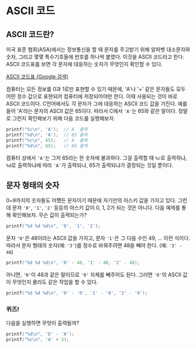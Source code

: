 # ASCII 코드

## ASCII 코드란?
미국 표준 협회(ASA)에서는 정보통신을 할 때 문자를 주고받기 위해 알파벳 대소문자와 숫자, 그리고 몇몇 특수기호들에 번호를 하나씩 붙였다. 이것을 ASCII 코드라고 한다.
ASCII 코드표를 보면 각 문자에 대응하는 숫자가 무엇인지 확인할 수 있다.

[ASCII 코드표 (Google 검색)](https://www.google.com/search?q=ascii+%EC%BD%94%EB%93%9C%ED%91%9C&tbm=isch)

컴퓨터는 모든 정보를 0과 1로만 표현할 수 있기 때문에, 'A'나 '+' 같은 문자들도 모두 어떤 정수 값으로 표현되어 컴퓨터에 저장되어야만 한다. 이때 사용되는 것이 바로 ASCII 코드이다.
C언어에서도 각 문자가 그에 대응하는 ASCII 코드 값을 가진다. 예를 들어 'A'라는 문자의 ASCII 값은 65이다. 따라서 C에서 `'A'`는 65와 같은 말이다.
정말로 그런지 확인해보기 위해 다음 코드를 실행해보자.
```C++
printf("%c\n", 'A');  // A  출력
printf("%d\n", 'A');  // 65 출력
printf("%c\n", 65);   // A  출력
printf("%d\n", 65);   // 65 출력
```
컴퓨터 상에서 `'A'`는 그저 65라는 한 숫자에 불과하다. 그걸 출력할 때 `%c`로 출력하냐, `%d`로 출력하냐에 따라 `'A'`가 출력되냐, 65가 출력되냐가 결정되는 것일 뿐이다.

## 문자 형태의 숫자
0~9까지의 숫자들도 어쨌든 문자이기 때문에 자기만의 아스키 값을 가지고 있다. 그런데 문자 `'0'`, `'1'`, `'2'` 등등의 아스키 값이 0, 1, 2가 되는 것은 아니다. 다음 예제를 통해 확인해보자. 무슨 값이 출력되는가?
```C++
printf("%d %d %d\n", '0', '1', '2');
```
문자 `'0'`은 48이라는 ASCII 값을 가지고, 문자 `'1'`은 그 다음 수인 49, ... 이런 식이다. 따라서 문자 형태의 숫자(예: `'3'`)를 정수로 바꿔주려면 48을 빼야 한다. (예: `'3' - 48`)
```C++
printf("%d %d %d\n", '0' - 48, '1' - 48, '2' - 48);
```
아니면, `'0'`이 48과 같은 말이므로 `'0'` 자체를 빼주어도 된다. 그러면 `'0'`의 ASCII 값이 무엇인지 몰라도 같은 작업을 할 수 있다.
```C++
printf("%d %d %d\n", '0' - '0', '1' - '0', '2' - '0');
```

### 퀴즈!
다음을 실행하면 무엇이 출력될까?
```C++
printf("%d\n", 'D' - 'A');
printf("%c\n", 'A' + 3);
```
